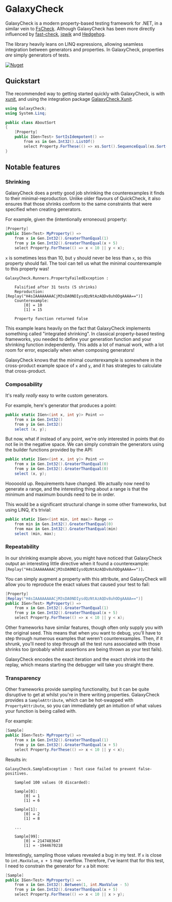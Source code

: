 # GalaxyCheck

GalaxyCheck is a modern property-based testing framework for .NET, in a similar vein to [FsCheck](https://github.com/fscheck/FsCheck). Although GalaxyCheck has been more directly influenced by [fast-check](https://github.com/dubzzz/fast-check), [jqwik](https://github.com/jlink/jqwik) and [Hedgehog](https://github.com/hedgehogqa/fsharp-hedgehog).

The library heavily leans on LINQ expressions, allowing seamless integration between generators and properties. In GalaxyCheck, properties _are_ simply generators of tests.

[![Nuget](https://img.shields.io/nuget/v/galaxycheck)](https://www.nuget.org/packages/GalaxyCheck/)

## Quickstart

The recommended way to getting started quickly with GalaxyCheck, is with [xunit](https://github.com/xunit/xunit), and using the integration package [GalaxyCheck.Xunit](https://www.nuget.org/packages/GalaxyCheck.Xunit/).

```csharp
using GalaxyCheck;
using System.Linq;

public class AboutSort
{
    [Property]
    public IGen<Test> SortIsIdempotent() =>
        from xs in Gen.Int32().ListOf()
        select Property.ForThese(() => xs.Sort().SequenceEqual(xs.Sort().Sort()));
}
```

## Notable features

### Shrinking

GalaxyCheck does a pretty good job shrinking the counterexamples it finds to their minimal-reproduction. Unlike older flavours of QuickCheck, it also ensures that those shrinks conform to the same constraints that were specified when creating generators.

For example, given the (intentionally erroneous) property:

```csharp
[Property]
public IGen<Test> MyProperty() =>
    from x in Gen.Int32().GreaterThanEqual(1)
    from y in Gen.Int32().GreaterThanEqual(x + 5)
    select Property.ForThese(() => x < 10 || y < x);
```

`x` is sometimes less than 10, but `y` should never be less than `x`, so this property should fail. The tool can tell us what the minimal counterexample to this property was!

```
GalaxyCheck.Runners.PropertyFailedException :

    Falsified after 31 tests (5 shrinks)
    Reproduction: [Replay("H4sIAAAAAAAACjM3sDA0NDIysdQzNtAzAQDv8uhODgAAAA==")]
    Counterexample:
        [0] = 10
        [1] = 15

    Property function returned false
```

This example leans heavily on the fact that GalaxyCheck implements something called "integrated shrinking". In classical property-based testing frameworks, you needed to define your generation function and your shrinking function independently. This adds a lot of manual work, with a lot room for error, especially when when composing generators!

GalaxyCheck knows that the minimal counterexample is somewhere in the cross-product example space of `x` and `y`, and it has strategies to calculate that cross-product.

### Composability

It's really _really_ easy to write custom generators.

For example, here's generator that produces a point:

```csharp
public static IGen<(int x, int y)> Point =>
    from x in Gen.Int32()
    from y in Gen.Int32()
    select (x, y);
```

But now, what if instead of any point, we're only interested in points that do not lie in the negative space. We can simply constrain the generators using the builder functions provided by the API:

```csharp
public static IGen<(int x, int y)> Point =>
    from x in Gen.Int32().GreaterThanEqual(0)
    from y in Gen.Int32().GreaterThanEqual(0)
    select (x, y);
```

Hooooold up. Requirements have changed. We actually now need to generate a range, and the interesting thing about a range is that the minimum and maximum bounds need to be in order.

This would be a significant structural change in some other frameworks, but using LINQ, it's trivial:

```csharp
public static IGen<(int min, int max)> Range =>
    from min in Gen.Int32().GreaterThanEqual(0)
    from max in Gen.Int32().GreaterThanEqual(min)
    select (min, max);
```

### Repeatability

In our shrinking example above, you might have noticed that GalaxyCheck output an interesting little directive when it found a counterexample: `[Replay("H4sIAAAAAAAACjM3sDA0NDIysdQzNtAzAQDv8uhODgAAAA==")]`.

You can simply augment a property with this attribute, and GalaxyCheck will allow you to reproduce the exact values that caused your test to fail:

```csharp
[Property]
[Replay("H4sIAAAAAAAACjM3sDA0NDIysdQzNtAzAQDv8uhODgAAAA==")]
public IGen<Test> MyProperty() =>
    from x in Gen.Int32().GreaterThanEqual(1)
    from y in Gen.Int32().GreaterThanEqual(x + 5)
    select Property.ForThese(() => x < 10 || y < x);
```

Other frameworks have similar features, though often only supply you with the original seed. This means that when you want to debug, you'll have to step through numerous examples that weren't counterexamples. Then, if it shrunk, you'll need to step through all the test runs associated with those shrinks too (probably whilst assertions are being thrown as your test fails).

GalaxyCheck encodes the exact iteration and the exact shrink into the replay, which means starting the debugger will take you straight there.

### Transparency

Other frameworks provide sampling functionality, but it can be quite disruptive to get at whilst you're in there writing properties. GalaxyCheck provides a `SampleAttribute`, which can be hot-swapped with `PropertyAttribute`, so you can immediately get an intuition of what values your function is being called with.

For example:

```csharp
[Sample]
public IGen<Test> MyProperty() =>
    from x in Gen.Int32().GreaterThanEqual(1)
    from y in Gen.Int32().GreaterThanEqual(x + 5)
    select Property.ForThese(() => x < 10 || y < x);
```

Results in:

```
GalaxyCheck.SampleException : Test case failed to prevent false-positives.

    Sampled 100 values (0 discarded):

    Sample[0]:
        [0] = 1
        [1] = 6

    Sample[1]:
        [0] = 2
        [1] = 8

    ...

    Sample[99]:
        [0] = 2147483647
        [1] = -1944670218
```

Interestingly, sampling those values revealed a bug in my test. If `x` is close to `int.MaxValue`, `x + 5` may overflow. Therefore, I've learnt that for this test, I need to constrain the generator for `x` a bit more:

```csharp
[Sample]
public IGen<Test> MyProperty() =>
    from x in Gen.Int32().Between(1, int.MaxValue - 5)
    from y in Gen.Int32().GreaterThanEqual(x + 5)
    select Property.ForThese(() => x < 10 || x > y);
```
